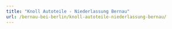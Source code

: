 ```yaml
---
title: "Knoll Autoteile - Niederlassung Bernau"
url: /bernau-bei-berlin/knoll-autoteile-niederlassung-bernau/
---
```

